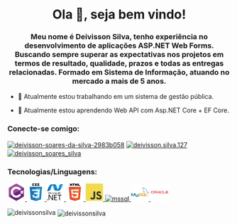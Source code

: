 <h1 align="center">Ola 👋, seja bem vindo!</h1>
<h3 align="center">Meu nome é Deivisson Silva, tenho experiência no desenvolvimento de aplicações ASP.NET Web Forms. Buscando sempre superar as expectativas nos projetos em termos de resultado, qualidade, prazos e todas as entregas relacionadas. Formado em Sistema de Informação, atuando no mercado a mais de 5 anos.</h3>

- 🔭 Atualmente estou trabalhando em um sistema de gestão pública.

- 🌱 Atualmente estou aprendendo Web API com Asp.NET Core + EF Core.


<h3 align="left">Conecte-se comigo:</h3>
<p align="left">
<a href="https://linkedin.com/in/deivisson-soares-da-silva-2983b058" target="blank"><img align="center" src="https://cdn.jsdelivr.net/npm/simple-icons@3.0.1/icons/linkedin.svg" alt="deivisson-soares-da-silva-2983b058" height="30" width="40" /></a>
<a href="https://fb.com/deivisson.silva.127" target="blank"><img align="center" src="https://cdn.jsdelivr.net/npm/simple-icons@3.0.1/icons/facebook.svg" alt="deivisson.silva.127" height="30" width="40" /></a>
<a href="https://instagram.com/deivisson_soares_silva" target="blank"><img align="center" src="https://cdn.jsdelivr.net/npm/simple-icons@3.0.1/icons/instagram.svg" alt="deivisson_soares_silva" height="30" width="40" /></a>
</p>

<h3 align="left">Tecnologias/Linguagens:</h3>
<p align="left"> <a href="https://wwnow.w3schools.com/cs/" target="_blank"> <img src="https://raw.githubusercontent.com/devicons/devicon/master/icons/csharp/csharp-original.svg" alt="csharp" width="40" height="40"/> </a> <a href="https://www.w3schools.com/css/" target="_blank"> <img src="https://raw.githubusercontent.com/devicons/devicon/master/icons/css3/css3-original-wordmark.svg" alt="css3" width="40" height="40"/> </a> <a href="https://dotnet.microsoft.com/" target="_blank"> <img src="https://raw.githubusercontent.com/devicons/devicon/master/icons/dot-net/dot-net-original-wordmark.svg" alt="dotnet" width="40" height="40"/> </a> <a href="https://www.w3.org/html/" target="_blank"> <img src="https://raw.githubusercontent.com/devicons/devicon/master/icons/html5/html5-original-wordmark.svg" alt="html5" width="40" height="40"/> </a> <a href="https://developer.mozilla.org/en-US/docs/Web/JavaScript" target="_blank"> <img src="https://raw.githubusercontent.com/devicons/devicon/master/icons/javascript/javascript-original.svg" alt="javascript" width="40" height="40"/> </a> <a href="https://www.microsoft.com/en-us/sql-server" target="_blank"> <img src="https://cdn.worldvectorlogo.com/logos/microsoft-sql-server.svg" alt="mssql" width="40" height="40"/> </a> <a href="https://www.mysql.com/" target="_blank"> <img src="https://raw.githubusercontent.com/devicons/devicon/master/icons/mysql/mysql-original-wordmark.svg" alt="mysql" width="40" height="40"/> </a> <a href="https://www.oracle.com/" target="_blank"> <img src="https://raw.githubusercontent.com/devicons/devicon/master/icons/oracle/oracle-original.svg" alt="oracle" width="40" height="40"/> </a> </p>

<p><img align="left" src="https://github-readme-stats.vercel.app/api/top-langs?username=deivissonsilva&show_icons=true&locale=en&layout=compact" alt="deivissonsilva" /></p>

<p>&nbsp;<img align="center" src="https://github-readme-stats.vercel.app/api?username=deivissonsilva&show_icons=true&locale=en" alt="deivissonsilva" /></p>
